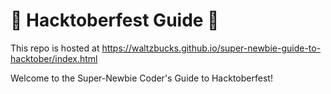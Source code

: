 # 🎃 Hacktoberfest Guide 🎃

This repo is hosted at https://waltzbucks.github.io/super-newbie-guide-to-hacktober/index.html

Welcome to the Super-Newbie Coder's Guide to Hacktoberfest!